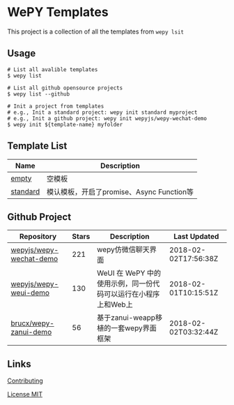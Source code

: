 # WePY Templates

This project is a collection of all the templates from `wepy lsit`

## Usage

```
# List all avalible templates
$ wepy list

# List all github opensource projects
$ wepy list --github

# Init a project from templates
# e.g., Init a standard project: wepy init standard myproject
# e.g., Init a github project: wepy init wepyjs/wepy-wechat-demo
$ wepy init ${template-name} myfolder
```

## Template List

| Name | Description |
| --- | --- |
| [empty](https://github.com/wepyjs/wepy_templates/tree/master/templates/empty) | 空模板 |
| [standard](https://github.com/wepyjs/wepy_templates/tree/master/templates/standard) | 模认模板，开启了promise、Async Function等 |

## Github Project

| Repository | Stars | Description | Last Updated |
| --- | --- | --- | --- |
| [wepyjs/wepy-wechat-demo](https://github.com/wepyjs/wepy-wechat-demo) | 221 | wepy仿微信聊天界面 | 2018-02-02T17:56:38Z |
| [wepyjs/wepy-weui-demo](https://github.com/wepyjs/wepy-weui-demo) | 130 | WeUI 在 WePY 中的使用示例，同一份代码可以运行在小程序上和Web上 | 2018-02-01T10:15:51Z |
| [brucx/wepy-zanui-demo](https://github.com/brucx/wepy-zanui-demo) | 56 | 基于zanui-weapp移植的一套wepy界面框架 | 2018-02-02T03:32:44Z |

## Links

[Contributing](https://github.com/wepyjs/wepy-templates/blob/master/CONTRIBUTING.md)

[License MIT](https://github.com/wepyjs/wepy-templates/blob/master/LICENSE)

